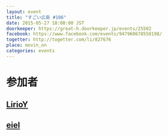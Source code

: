```yaml
---
layout: event
title: "すごい広島 #106"
date: 2015-05-27 18:00:00 JST
doorkeeper: https://great-h.doorkeeper.jp/events/25502
facebook: https://www.facebook.com/events/947960678558198/
togetter: http://togetter.com/li/827676
place: movin_on
categories: events
---
```


# 参加者


## [LirioY](http://twitter.com/LirioY)


## [eiel](https://github.com/eiel)
